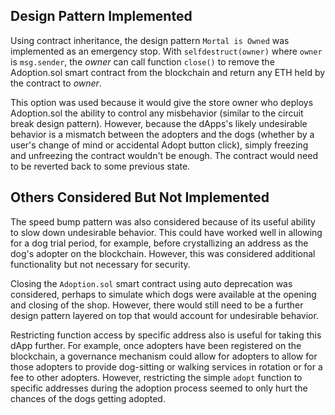 ## Design Pattern Implemented  
Using contract inheritance, the design pattern `Mortal is Owned` was implemented as an emergency stop. With `selfdestruct(owner)` where `owner` is `msg.sender`, the _owner_ can call function `close()` to remove the Adoption.sol smart contract from the blockchain and return any ETH held by the contract to _owner_.  

This option was used because it would give the store owner who deploys Adoption.sol the ability to control any misbehavior (similar to the circuit break design pattern). However, because the dApps's likely undesirable behavior is a mismatch between the adopters and the dogs (whether by a user's change of mind or accidental Adopt button click), simply freezing and unfreezing the contract wouldn't be enough. The contract would need to be reverted back to some previous state.  

## Others Considered But Not Implemented  
The speed bump pattern was also considered because of its useful ability to slow down undesirable behavior. This could have worked well in allowing for a dog trial period, for example, before crystallizing an address as the dog's adopter on the blockchain. However, this was considered additional functionality but not necessary for security.  

Closing the `Adoption.sol` smart contract using auto deprecation was considered, perhaps to simulate which dogs were available at the opening and closing of the shop. However, there would still need to be a further design pattern layered on top that would account for undesirable behavior.  

Restricting function access by specific address also is useful for taking this dApp further. For example, once adopters have been registered on the blockchain, a governance mechanism could allow for adopters to allow for those adopters to provide dog-sitting or walking services in rotation or for a fee to other adopters. However, restricting the simple `adopt` function to specific addresses during the adoption process seemed to only hurt the chances of the dogs getting adopted.  
